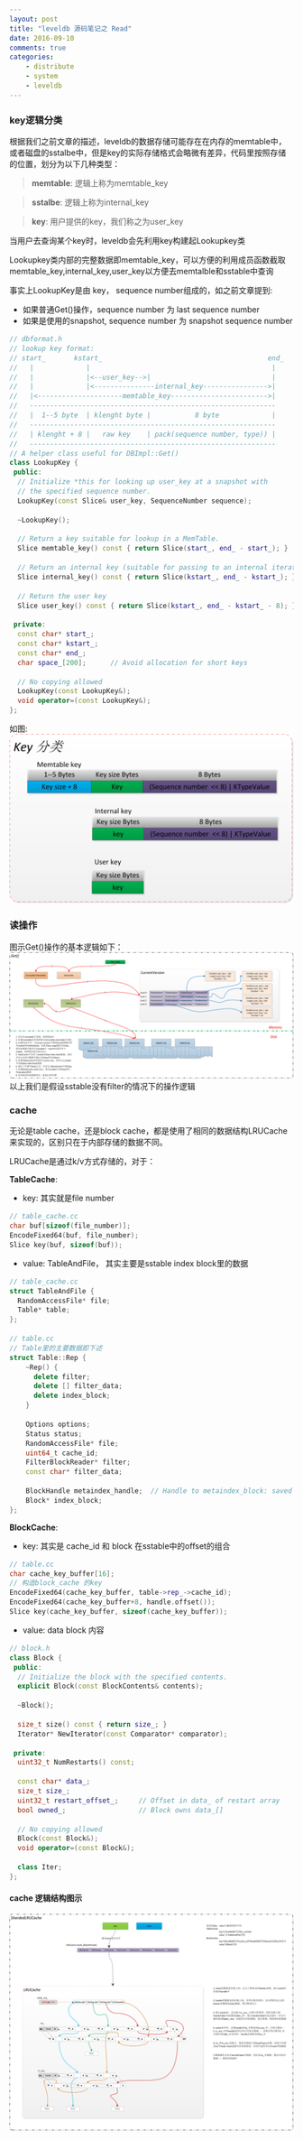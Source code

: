 ```yaml
---
layout: post
title: "leveldb 源码笔记之 Read"
date: 2016-09-10
comments: true
categories: 
    - distribute
    - system
    - leveldb
---
```

### key逻辑分类

根据我们之前文章的描述，leveldb的数据存储可能存在在内存的memtable中，或者磁盘的sstalbe中，但是key的实际存储格式会略微有差异，代码里按照存储的位置，划分为以下几种类型：

>**memtable**: 逻辑上称为memtable_key

>**sstalbe**: 逻辑上称为internal_key

>**key**: 用户提供的key，我们称之为user_key

当用户去查询某个key时，leveldb会先利用key构建起Lookupkey类

Lookupkey类内部的完整数据即memtable_key，可以方便的利用成员函数截取memtable_key,internal_key,user_key以方便去memtalble和sstable中查询

事实上LookupKey是由 key， sequence number组成的，如之前文章提到:

- 如果普通Get()操作，sequence number 为 last sequence number
- 如果是使用的snapshot, sequence number 为 snapshot sequence number

``` cpp
// dbformat.h
// lookup key format:
// start_       kstart_                                         end_
//   |             |                                             |
//   |             |<--user_key-->|                              |
//   |             |<---------------internal_key---------------->|
//   |<---------------------memtable_key------------------------>|
//   -------------------------------------------------------------
//   |  1--5 byte  | klenght byte |           8 byte             |
//   -------------------------------------------------------------
//   | klenght + 8 |   raw key    | pack(sequence number, type)) |
//   -------------------------------------------------------------
// A helper class useful for DBImpl::Get()
class LookupKey {
 public:
  // Initialize *this for looking up user_key at a snapshot with
  // the specified sequence number.
  LookupKey(const Slice& user_key, SequenceNumber sequence);

  ~LookupKey();

  // Return a key suitable for lookup in a MemTable.
  Slice memtable_key() const { return Slice(start_, end_ - start_); }

  // Return an internal key (suitable for passing to an internal iterator)
  Slice internal_key() const { return Slice(kstart_, end_ - kstart_); }

  // Return the user key
  Slice user_key() const { return Slice(kstart_, end_ - kstart_ - 8); }

 private:
  const char* start_;
  const char* kstart_;
  const char* end_;
  char space_[200];      // Avoid allocation for short keys

  // No copying allowed
  LookupKey(const LookupKey&);
  void operator=(const LookupKey&);
};
```
如图:
![](/images/blog_images/leveldb/leveldb-keys.png)

### 读操作
图示Get()操作的基本逻辑如下：
![](/images/blog_images/leveldb/leveldb-read.png)
以上我们是假设sstable没有filter的情况下的操作逻辑

### cache
无论是table cache，还是block cache，都是使用了相同的数据结构LRUCache来实现的，区别只在于内部存储的数据不同。

LRUCache是通过k/v方式存储的，对于：

**TableCache**:

- key: 其实就是file number
```cpp
// table_cache.cc
char buf[sizeof(file_number)];
EncodeFixed64(buf, file_number);
Slice key(buf, sizeof(buf));
```
- value: TableAndFile， 其实主要是sstable index block里的数据
```cpp
// table_cache.cc
struct TableAndFile {
  RandomAccessFile* file;
  Table* table;
};

// table.cc
// Table里的主要数据即下述
struct Table::Rep {
    ~Rep() {
      delete filter;
      delete [] filter_data;
      delete index_block;
    }

    Options options;
    Status status;
    RandomAccessFile* file;
    uint64_t cache_id;
    FilterBlockReader* filter;
    const char* filter_data;

    BlockHandle metaindex_handle;  // Handle to metaindex_block: saved from footer
    Block* index_block;
};
```
**BlockCache**:

- key: 其实是 cache_id 和 block 在sstable中的offset的组合
```cpp
// table.cc
char cache_key_buffer[16];
// 构造block_cache 的key
EncodeFixed64(cache_key_buffer, table->rep_->cache_id);
EncodeFixed64(cache_key_buffer+8, handle.offset());
Slice key(cache_key_buffer, sizeof(cache_key_buffer));
```
- value: data block 内容
```cpp
// block.h
class Block {
 public:
  // Initialize the block with the specified contents.
  explicit Block(const BlockContents& contents);

  ~Block();

  size_t size() const { return size_; }
  Iterator* NewIterator(const Comparator* comparator);

 private:
  uint32_t NumRestarts() const;

  const char* data_;
  size_t size_;
  uint32_t restart_offset_;     // Offset in data_ of restart array
  bool owned_;                  // Block owns data_[]

  // No copying allowed
  Block(const Block&);
  void operator=(const Block&);

  class Iter;
};
```

#### cache 逻辑结构图示
![](/images/blog_images/leveldb/leveldb-cache.png)
